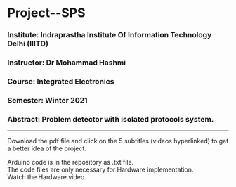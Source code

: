 # Project--SPS

### Institute: Indraprastha Institute Of Information Technology Delhi (IIITD)
### Instructor: Dr Mohammad Hashmi
### Course: Integrated Electronics
### Semester: Winter 2021
### Abstract: Problem detector with isolated protocols system.


-----------------------------------------------------------------------------------------------------------------------------------


Download the pdf file and click on the 5 subtitles (videos hyperlinked) to get a better idea of the project.

Arduino code is in the repository as .txt file. <br />
The code files are only necessary for Hardware implementation. <br />
Watch the Hardware video.
